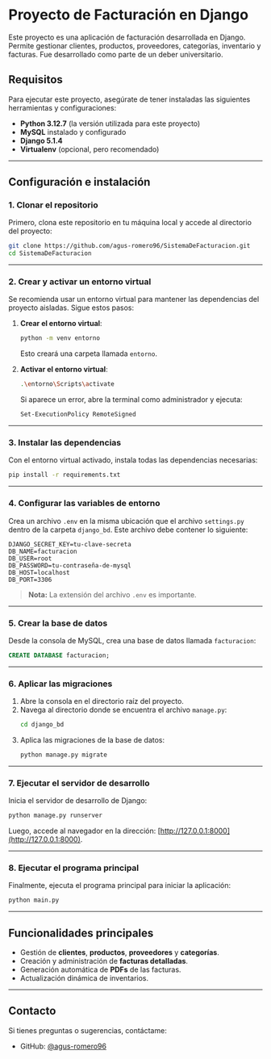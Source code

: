 # Proyecto de Facturación en Django

Este proyecto es una aplicación de facturación desarrollada en Django. Permite gestionar clientes, productos, proveedores, categorías, inventario y facturas. Fue desarrollado como parte de un deber universitario.

## Requisitos

Para ejecutar este proyecto, asegúrate de tener instaladas las siguientes herramientas y configuraciones:

- **Python 3.12.7** (la versión utilizada para este proyecto)
- **MySQL** instalado y configurado
- **Django 5.1.4**
- **Virtualenv** (opcional, pero recomendado)

---

## Configuración e instalación

### 1. Clonar el repositorio
Primero, clona este repositorio en tu máquina local y accede al directorio del proyecto:
```bash
git clone https://github.com/agus-romero96/SistemaDeFacturacion.git
cd SistemaDeFacturacion
```

---

### 2. Crear y activar un entorno virtual
Se recomienda usar un entorno virtual para mantener las dependencias del proyecto aisladas. Sigue estos pasos:

1. **Crear el entorno virtual**:
   ```bash
   python -m venv entorno
   ```
   Esto creará una carpeta llamada `entorno`.

2. **Activar el entorno virtual**:
   ```bash
   .\entorno\Scripts\activate
   ```
   Si aparece un error, abre la terminal como administrador y ejecuta:
   ```bash
   Set-ExecutionPolicy RemoteSigned
   ```

---

### 3. Instalar las dependencias
Con el entorno virtual activado, instala todas las dependencias necesarias:
```bash
pip install -r requirements.txt
```

---

### 4. Configurar las variables de entorno
Crea un archivo `.env` en la misma ubicación que el archivo `settings.py` dentro de la carpeta `django_bd`. Este archivo debe contener lo siguiente:

```plaintext
DJANGO_SECRET_KEY=tu-clave-secreta
DB_NAME=facturacion
DB_USER=root
DB_PASSWORD=tu-contraseña-de-mysql
DB_HOST=localhost
DB_PORT=3306
```

> **Nota:** La extensión del archivo `.env` es importante.

---

### 5. Crear la base de datos
Desde la consola de MySQL, crea una base de datos llamada `facturacion`:
```sql
CREATE DATABASE facturacion;
```

---

### 6. Aplicar las migraciones
1. Abre la consola en el directorio raíz del proyecto.
2. Navega al directorio donde se encuentra el archivo `manage.py`:
   ```bash
   cd django_bd
   ```
3. Aplica las migraciones de la base de datos:
   ```bash
   python manage.py migrate
   ```

---

### 7. Ejecutar el servidor de desarrollo
Inicia el servidor de desarrollo de Django:
```bash
python manage.py runserver
```
Luego, accede al navegador en la dirección: [http://127.0.0.1:8000](http://127.0.0.1:8000).

---

### 8. Ejecutar el programa principal
Finalmente, ejecuta el programa principal para iniciar la aplicación:
```bash
python main.py
```

---

## Funcionalidades principales

- Gestión de **clientes**, **productos**, **proveedores** y **categorías**.
- Creación y administración de **facturas detalladas**.
- Generación automática de **PDFs** de las facturas.
- Actualización dinámica de inventarios.

---

## Contacto

Si tienes preguntas o sugerencias, contáctame:

- GitHub: [@agus-romero96](https://github.com/agus-romero96)
```

